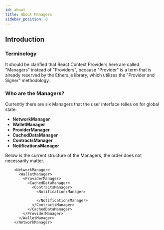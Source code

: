 ```yaml
---
id: about
title: About Managers
sidebar_position: 0
---
```


## Introduction

### Terminology

It should be clarified that React Context Providers here are called "Managers" instead of "Providers", because "Provider" is a term that is already reserved by the Ethers.js library, which utilizes the "Provider and Signer" methodology.

### Who are the Managers?

Currently there are six Managers that the user interface relies on for global state: 
- **NetworkManager**
- **WalletManager**
- **ProviderManager**
- **CachedDataManager**
- **ContractsManager**
- **NotificationsManager**

Below is the current structure of the Managers, the order does not necessarily matter.

        <NetworkManager>                        
          <WalletManager>
            <ProviderManager>  
              <CachedDataManager>     
                <ContractsManager>        
                  <NotificationsManager>
                    ...
                  </NotificationsManager>
                </ContractsManager>
              </CachedDataManager>
            </ProviderManager>
          </WalletManager>
        </NetworkManager>

